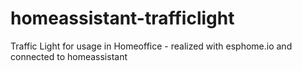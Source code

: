 # homeassistant-trafficlight
Traffic Light for usage in Homeoffice - realized with esphome.io and connected to homeassistant 
